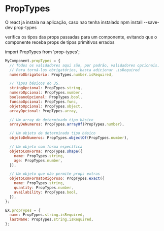 # PropTypes

O react ja instala na aplicação, caso nao tenha instalado
npm install --save-dev prop-types

verifica os tipos das props passadas para um componente, evitando que o componente receba props de tipos primitivos errados

import PropTypes from 'prop-types';



```js
MyComponent.propTypes = {
  // Todos os validadores aqui são, por padrão, validadores opcionais.
  // Para torná-los obrigatórios, basta adicionar .isRequired
  numeroObrigatorio: PropTypes.number.isRequired,

  // Tipos básicos do JS.
  stringOpcional: PropTypes.string,
  numeroOpcional: PropTypes.number,
  booleanoOpcional: PropTypes.bool,
  funcaoOpcional: PropTypes.func,
  objetoOpcional: PropTypes.object,
  arrayOpcional: PropTypes.array,

  // Um array de determinado tipo básico
  arrayDeNumeros: PropTypes.arrayOf(PropTypes.number),

  // Um objeto de determinado tipo básico
  objetoDeNumeros: PropTypes.objectOf(PropTypes.number),

  // Um objeto com forma específica
  objetoComForma: PropTypes.shape({
    name: PropTypes.string,
    age: PropTypes.number,
  }),

  // Um objeto que não permite props extras
  objetoComFormatoRigoroso: PropTypes.exact({
    name: PropTypes.string,
    quantity: PropTypes.number,
    availability: PropTypes.bool,
  }),
};
```


```js
EX.propTypes = {
  name: PropTypes.string.isRequired,
  lastName: PropTypes.string.isRequired,
};

```

